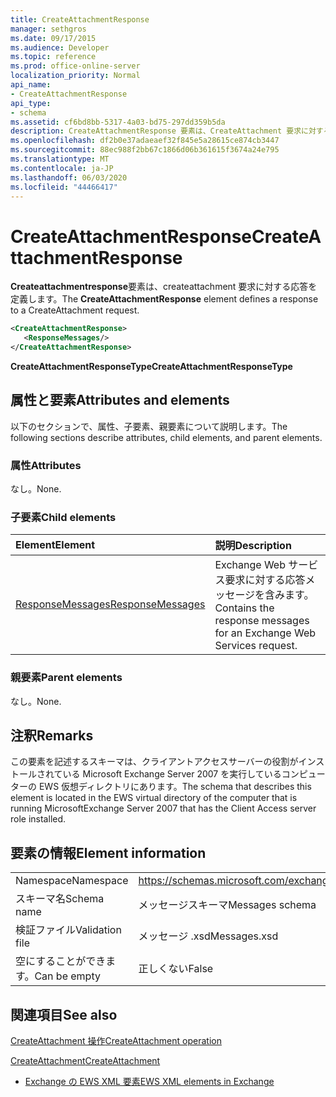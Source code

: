 ```yaml
---
title: CreateAttachmentResponse
manager: sethgros
ms.date: 09/17/2015
ms.audience: Developer
ms.topic: reference
ms.prod: office-online-server
localization_priority: Normal
api_name:
- CreateAttachmentResponse
api_type:
- schema
ms.assetid: cf6bd8bb-5317-4a03-bd75-297dd359b5da
description: CreateAttachmentResponse 要素は、CreateAttachment 要求に対する応答を定義します。
ms.openlocfilehash: df2b0e37adaeaef32f845e5a28615ce874cb3447
ms.sourcegitcommit: 88ec988f2bb67c1866d06b361615f3674a24e795
ms.translationtype: MT
ms.contentlocale: ja-JP
ms.lasthandoff: 06/03/2020
ms.locfileid: "44466417"
---
```

# <a name="createattachmentresponse"></a><span data-ttu-id="3ffeb-103">CreateAttachmentResponse</span><span class="sxs-lookup"><span data-stu-id="3ffeb-103">CreateAttachmentResponse</span></span>

<span data-ttu-id="3ffeb-104">**Createattachmentresponse**要素は、createattachment 要求に対する応答を定義します。</span><span class="sxs-lookup"><span data-stu-id="3ffeb-104">The **CreateAttachmentResponse** element defines a response to a CreateAttachment request.</span></span> 
  
```xml
<CreateAttachmentResponse>
   <ResponseMessages/>
</CreateAttachmentResponse>
```

 <span data-ttu-id="3ffeb-105">**CreateAttachmentResponseType**</span><span class="sxs-lookup"><span data-stu-id="3ffeb-105">**CreateAttachmentResponseType**</span></span>
## <a name="attributes-and-elements"></a><span data-ttu-id="3ffeb-106">属性と要素</span><span class="sxs-lookup"><span data-stu-id="3ffeb-106">Attributes and elements</span></span>

<span data-ttu-id="3ffeb-107">以下のセクションで、属性、子要素、親要素について説明します。</span><span class="sxs-lookup"><span data-stu-id="3ffeb-107">The following sections describe attributes, child elements, and parent elements.</span></span>
  
### <a name="attributes"></a><span data-ttu-id="3ffeb-108">属性</span><span class="sxs-lookup"><span data-stu-id="3ffeb-108">Attributes</span></span>

<span data-ttu-id="3ffeb-109">なし。</span><span class="sxs-lookup"><span data-stu-id="3ffeb-109">None.</span></span>
  
### <a name="child-elements"></a><span data-ttu-id="3ffeb-110">子要素</span><span class="sxs-lookup"><span data-stu-id="3ffeb-110">Child elements</span></span>

|<span data-ttu-id="3ffeb-111">**Element**</span><span class="sxs-lookup"><span data-stu-id="3ffeb-111">**Element**</span></span>|<span data-ttu-id="3ffeb-112">**説明**</span><span class="sxs-lookup"><span data-stu-id="3ffeb-112">**Description**</span></span>|
|:-----|:-----|
|[<span data-ttu-id="3ffeb-113">ResponseMessages</span><span class="sxs-lookup"><span data-stu-id="3ffeb-113">ResponseMessages</span></span>](responsemessages.md) <br/> |<span data-ttu-id="3ffeb-114">Exchange Web サービス要求に対する応答メッセージを含みます。</span><span class="sxs-lookup"><span data-stu-id="3ffeb-114">Contains the response messages for an Exchange Web Services request.</span></span>  <br/> |
   
### <a name="parent-elements"></a><span data-ttu-id="3ffeb-115">親要素</span><span class="sxs-lookup"><span data-stu-id="3ffeb-115">Parent elements</span></span>

<span data-ttu-id="3ffeb-116">なし。</span><span class="sxs-lookup"><span data-stu-id="3ffeb-116">None.</span></span>
  
## <a name="remarks"></a><span data-ttu-id="3ffeb-117">注釈</span><span class="sxs-lookup"><span data-stu-id="3ffeb-117">Remarks</span></span>

<span data-ttu-id="3ffeb-118">この要素を記述するスキーマは、クライアントアクセスサーバーの役割がインストールされている Microsoft Exchange Server 2007 を実行しているコンピューターの EWS 仮想ディレクトリにあります。</span><span class="sxs-lookup"><span data-stu-id="3ffeb-118">The schema that describes this element is located in the EWS virtual directory of the computer that is running MicrosoftExchange Server 2007 that has the Client Access server role installed.</span></span>
  
## <a name="element-information"></a><span data-ttu-id="3ffeb-119">要素の情報</span><span class="sxs-lookup"><span data-stu-id="3ffeb-119">Element information</span></span>

|||
|:-----|:-----|
|<span data-ttu-id="3ffeb-120">Namespace</span><span class="sxs-lookup"><span data-stu-id="3ffeb-120">Namespace</span></span>  <br/> |https://schemas.microsoft.com/exchange/services/2006/messages  <br/> |
|<span data-ttu-id="3ffeb-121">スキーマ名</span><span class="sxs-lookup"><span data-stu-id="3ffeb-121">Schema name</span></span>  <br/> |<span data-ttu-id="3ffeb-122">メッセージスキーマ</span><span class="sxs-lookup"><span data-stu-id="3ffeb-122">Messages schema</span></span>  <br/> |
|<span data-ttu-id="3ffeb-123">検証ファイル</span><span class="sxs-lookup"><span data-stu-id="3ffeb-123">Validation file</span></span>  <br/> |<span data-ttu-id="3ffeb-124">メッセージ .xsd</span><span class="sxs-lookup"><span data-stu-id="3ffeb-124">Messages.xsd</span></span>  <br/> |
|<span data-ttu-id="3ffeb-125">空にすることができます。</span><span class="sxs-lookup"><span data-stu-id="3ffeb-125">Can be empty</span></span>  <br/> |<span data-ttu-id="3ffeb-126">正しくない</span><span class="sxs-lookup"><span data-stu-id="3ffeb-126">False</span></span>  <br/> |
   
## <a name="see-also"></a><span data-ttu-id="3ffeb-127">関連項目</span><span class="sxs-lookup"><span data-stu-id="3ffeb-127">See also</span></span>



[<span data-ttu-id="3ffeb-128">CreateAttachment 操作</span><span class="sxs-lookup"><span data-stu-id="3ffeb-128">CreateAttachment operation</span></span>](createattachment-operation.md)
  
[<span data-ttu-id="3ffeb-129">CreateAttachment</span><span class="sxs-lookup"><span data-stu-id="3ffeb-129">CreateAttachment</span></span>](createattachment.md)


- [<span data-ttu-id="3ffeb-130">Exchange の EWS XML 要素</span><span class="sxs-lookup"><span data-stu-id="3ffeb-130">EWS XML elements in Exchange</span></span>](ews-xml-elements-in-exchange.md)

